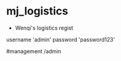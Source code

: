 # mj_logistics

* Wenqi's logistics regist

username 'admin'
password 'password123'

#management
/admin
